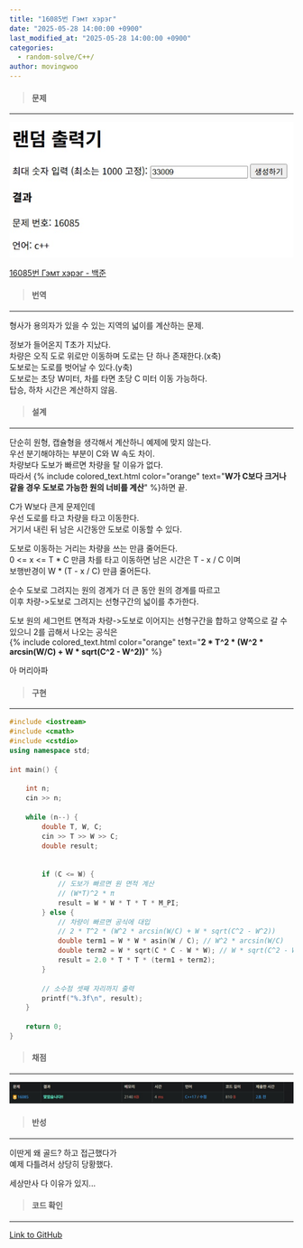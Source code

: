 ```yaml
---
title: "16085번 Гэмт хэрэг"
date: "2025-05-28 14:00:00 +0900"
last_modified_at: "2025-05-28 14:00:00 +0900"
categories: 
  - random-solve/C++/
author: movingwoo
---
```

> #### 문제  
---  
  
![img01](/assets/images/posts/random-solve/C++/2025-05-28-16085/img01.jpg)  
  
[16085번 Гэмт хэрэг - 백준](https://www.acmicpc.net/problem/16085)  
  
> #### 번역  
---  
  
형사가 용의자가 있을 수 있는 지역의 넓이를 계산하는 문제.  
  
정보가 들어온지 T초가 지났다.  
차량은 오직 도로 위로만 이동하며 도로는 단 하나 존재한다.(x축)  
도보로는 도로를 벗어날 수 있다.(y축)  
도보로는 초당 W미터, 차를 타면 초당 C 미터 이동 가능하다.  
탑승, 하차 시간은 계산하지 않음.  
  
> #### 설계  
---  
  
단순히 원형, 캡슐형을 생각해서 계산하니 예제에 맞지 않는다.  
우선 분기해야하는 부분이 C와 W 속도 차이.  
차량보다 도보가 빠르면 차량을 탈 이유가 없다.  
따라서 {% include colored_text.html color="orange" text="**W가 C보다 크거나 같을 경우 도보로 가능한 원의 너비를 계산**" %}하면 끝.  
  
C가 W보다 큰게 문제인데  
우선 도로를 타고 차량을 타고 이동한다.  
거기서 내린 뒤 남은 시간동안 도보로 이동할 수 있다.  
  
도보로 이동하는 거리는 차량을 쓰는 만큼 줄어든다.  
0 <= x <= T * C 만큼 차를 타고 이동하면 남은 시간은 T - x / C 이며  
보행반경이 W * (T - x / C) 만큼 줄어든다.  
  
순수 도보로 그려지는 원의 경계가 더 큰 동안 원의 경계를 따르고  
이후 차량->도보로 그려지는 선형구간의 넓이를 추가한다.  
  
도보 원의 세그먼트 면적과 차량->도보로 이어지는 선형구간을 합하고 양쪽으로 갈 수 있으니 2를 곱해서 나오는 공식은  
{% include colored_text.html color="orange" text="**2 * T^2 * (W^2 * arcsin(W/C) + W * sqrt(C^2 - W^2))**" %}  
  
아 머리아파  
  
> #### 구현  
---  
  
```cpp
#include <iostream>
#include <cmath>
#include <cstdio>
using namespace std;

int main() {

    int n;
    cin >> n;

    while (n--) {
        double T, W, C;
        cin >> T >> W >> C;
        double result;


        if (C <= W) {
            // 도보가 빠르면 원 면적 계산
            // (W*T)^2 * π
            result = W * W * T * T * M_PI;
        } else {
            // 차량이 빠르면 공식에 대입
            // 2 * T^2 * (W^2 * arcsin(W/C) + W * sqrt(C^2 - W^2))
            double term1 = W * W * asin(W / C); // W^2 * arcsin(W/C)
            double term2 = W * sqrt(C * C - W * W); // W * sqrt(C^2 - W^2)
            result = 2.0 * T * T * (term1 + term2);
        }

        // 소수점 셋째 자리까지 출력
        printf("%.3f\n", result);
    }
    
    return 0;
}
```
  
> #### 채점  
---  
  
![img02](/assets/images/posts/random-solve/C++/2025-05-28-16085/img02.jpg)  
  
> #### 반성  
---  
  
이딴게 왜 골드? 하고 접근했다가  
예제 다틀려서 상당히 당황했다.  
  
세상만사 다 이유가 있지...  
  
> #### 코드 확인   
---  

[Link to GitHub](https://raw.githubusercontent.com/movingwoo/movingwoo-snippets/refs/heads/main/random-solve/C%2B%2B/2025-05-28-16085.cpp)

